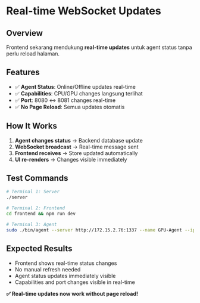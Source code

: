 # Real-time WebSocket Updates

## Overview

Frontend sekarang mendukung **real-time updates** untuk agent status tanpa perlu reload halaman.

## Features

- ✅ **Agent Status**: Online/Offline updates real-time
- ✅ **Capabilities**: CPU/GPU changes langsung terlihat  
- ✅ **Port**: 8080 ↔ 8081 changes real-time
- ✅ **No Page Reload**: Semua updates otomatis

## How It Works

1. **Agent changes status** → Backend database update
2. **WebSocket broadcast** → Real-time message sent
3. **Frontend receives** → Store updated automatically
4. **UI re-renders** → Changes visible immediately

## Test Commands

```bash
# Terminal 1: Server
./server

# Terminal 2: Frontend  
cd frontend && npm run dev

# Terminal 3: Agent
sudo ./bin/agent --server http://172.15.2.76:1337 --name GPU-Agent --ip "172.15.1.94" --agent-key "3730b5d6"
```

## Expected Results

- Frontend shows real-time status changes
- No manual refresh needed
- Agent status updates immediately visible
- Capabilities and port changes visible in real-time

**✅ Real-time updates now work without page reload!**
